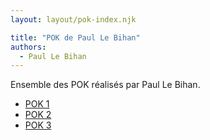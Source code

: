 ```yaml
---
layout: layout/pok-index.njk

title: "POK de Paul Le Bihan"
authors:
  - Paul Le Bihan
---
```


Ensemble des POK réalisés par Paul Le Bihan.

* [POK 1](./temps-1)
* [POK 2](./temps-2)
* [POK 3](./temps-3)
